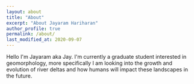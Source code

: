 ```yaml
---
layout: about
title: "About"
excerpt: "About Jayaram Hariharan"
author_profile: true
permalink: /about/
last_modified_at: 2020-09-07
---
```


Hello I'm Jayaram aka Jay. I'm currently a graduate student interested in geomorphology, more specifically I am looking into the growth and evolution of river deltas and how humans will impact these landscapes in the future.

